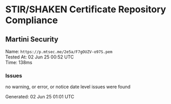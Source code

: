 # STIR/SHAKEN Certificate Repository Compliance

## Martini Security

Name: `https://p.mtsec.me/2e5a/F7gOUZV-o97S.pem`\
Tested At: 02 Jun 25 00:52 UTC\
Time: 138ms

### Issues

no warning, or error, or notice date level issues were found

Generated: 02 Jun 25 01:01 UTC